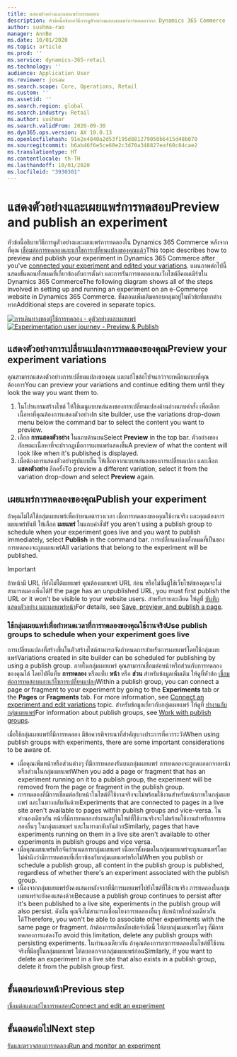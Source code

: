 ```yaml
---
title: แสดงตัวอย่างและเผยแพร่การทดสอบ
description: หัวข้อนี้อธิบายวิธีการดูตัวอย่างและเผยแพร่การทดลองจาก Dynamics 365 Commerce
author: sushma-rao
manager: AnnBe
ms.date: 10/01/2020
ms.topic: article
ms.prod: ''
ms.service: dynamics-365-retail
ms.technology: ''
audience: Application User
ms.reviewer: josaw
ms.search.scope: Core, Operations, Retail
ms.custom: ''
ms.assetid: ''
ms.search.region: global
ms.search.industry: Retail
ms.author: sushmar
ms.search.validFrom: 2020-09-30
ms.dyn365.ops.version: AX 10.0.13
ms.openlocfilehash: 91e2e4840a2d53f195d881279050b6415d48b070
ms.sourcegitcommit: b6ab46f6e5ce60e2c3d70a348827eaf60c84cae2
ms.translationtype: HT
ms.contentlocale: th-TH
ms.lasthandoff: 10/01/2020
ms.locfileid: "3930301"
---
```

# <a name="preview-and-publish-an-experiment"></a><span data-ttu-id="eb2cc-103">แสดงตัวอย่างและเผยแพร่การทดสอบ</span><span class="sxs-lookup"><span data-stu-id="eb2cc-103">Preview and publish an experiment</span></span>

<span data-ttu-id="eb2cc-104">หัวข้อนี้อธิบายวิธีการดูตัวอย่างและเผยแพร่การทดลองใน Dynamics 365 Commerce หลังจากที่คุณ [เชื่อมต่อการทดลองและแก้ไขการเปลี่ยนแปลงของคุณแล้ว](experimentation-connect-edit.md)</span><span class="sxs-lookup"><span data-stu-id="eb2cc-104">This topic describes how to preview and publish your experiment in Dynamics 365 Commerce after you've [connected your experiment and edited your variations](experimentation-connect-edit.md).</span></span> <span data-ttu-id="eb2cc-105">แผนภาพต่อไปนี้แสดงขั้นตอนทั้งหมดที่เกี่ยวข้องกับการตั้งค่า และการรันการทดลองบนเว็บไซต์อีคอมเมิร์ซใน Dynamics 365 Commerce</span><span class="sxs-lookup"><span data-stu-id="eb2cc-105">The following diagram shows all of the steps involved in setting up and running an experiment on an e-Commerce website in Dynamics 365 Commerce.</span></span> <span data-ttu-id="eb2cc-106">ขั้นตอนเพิ่มเติมครอบคลุมอยู่ในหัวข้อที่แยกต่างหาก</span><span class="sxs-lookup"><span data-stu-id="eb2cc-106">Additional steps are covered in separate topics.</span></span>

<span data-ttu-id="eb2cc-107">[ ![การเดินทางของผู้ใช้การทดลอง - ดูตัวอย่างและเผยแพร่](./media/experimentation_preview_publish.svg) ](./media/experimentation_preview_publish.svg#lightbox)</span><span class="sxs-lookup"><span data-stu-id="eb2cc-107">[ ![Experimentation user journey - Preview & Publish](./media/experimentation_preview_publish.svg) ](./media/experimentation_preview_publish.svg#lightbox)</span></span>

## <a name="preview-your-experiment-variations"></a><span data-ttu-id="eb2cc-108">แสดงตัวอย่างการเปลี่ยนแปลงการทดลองของคุณ</span><span class="sxs-lookup"><span data-stu-id="eb2cc-108">Preview your experiment variations</span></span>
<span data-ttu-id="eb2cc-109">คุณสามารถแสดงตัวอย่างการเปลี่ยนแปลงของคุณ และแก้ไขต่อไปจนกว่าจะเหมือนแบบที่คุณต้องการ</span><span class="sxs-lookup"><span data-stu-id="eb2cc-109">You can preview your variations and continue editing them until they look the way you want them to.</span></span>

1. <span data-ttu-id="eb2cc-110">ในโปรแกรมสร้างไซต์ ให้ใช้เมนูแบบหล่นลงของการเปลี่ยนแปลงด้านล่างแถบคำสั่ง เพื่อเลือกเนื้อหาที่คุณต้องการแสดงตัวอย่าง</span><span class="sxs-lookup"><span data-stu-id="eb2cc-110">In site builder, use the variations drop-down menu below the command bar to select the content you want to preview.</span></span> 
1. <span data-ttu-id="eb2cc-111">เลือก **การแสดงตัวอย่าง** ในแถบด้านบน</span><span class="sxs-lookup"><span data-stu-id="eb2cc-111">Select **Preview** in the top bar.</span></span> <span data-ttu-id="eb2cc-112">ตัวอย่างของลักษณะเนื้อหาที่จะปรากฏเมื่อการเผยแพร่แสดงขึ้น</span><span class="sxs-lookup"><span data-stu-id="eb2cc-112">A preview of what the content will look like when it's published is displayed.</span></span>
1. <span data-ttu-id="eb2cc-113">เมื่อต้องการแสดงตัวอย่างรูปแบบอื่น ให้เลือกจากแบบหล่นลงของการเปลี่ยนแปลง และเลือก **แสดงตัวอย่าง** อีกครั้ง</span><span class="sxs-lookup"><span data-stu-id="eb2cc-113">To preview a different variation, select it from the variation drop-down and select **Preview** again.</span></span>

## <a name="publish-your-experiment"></a><span data-ttu-id="eb2cc-114">เผยแพร่การทดลองของคุณ</span><span class="sxs-lookup"><span data-stu-id="eb2cc-114">Publish your experiment</span></span>
<span data-ttu-id="eb2cc-115">ถ้าคุณไม่ได้ใช้กลุ่มเผยแพร่เพื่อกำหนดตารางเวลา เมื่อการทดลองของคุณใช้งานจริง และคุณต้องการเผยแพร่ทันที ให้เลือก **เผยแพร่** ในแถบคำสั่ง</span><span class="sxs-lookup"><span data-stu-id="eb2cc-115">If you aren't using a publish group to schedule when your experiment goes live and you want to publish immediately, select **Publish** in the command bar.</span></span> <span data-ttu-id="eb2cc-116">การเปลี่ยนแปลงทั้งหมดที่เป็นของการทดลองจะถูกเผยแพร่</span><span class="sxs-lookup"><span data-stu-id="eb2cc-116">All variations that belong to the experiment will be published.</span></span>
    
> [!IMPORTANT]
> <span data-ttu-id="eb2cc-117">ถ้าหน้ามี URL ที่ยังไม่ได้เผยแพร่ คุณต้องเผยแพร่ URL ก่อน หรือไม่งั้นผู้ใช้เว็บไซต์ของคุณจะไม่สามารถมองเห็นได้</span><span class="sxs-lookup"><span data-stu-id="eb2cc-117">If the page has an unpublished URL, you must first publish the URL or it won't be visible to your website users.</span></span> <span data-ttu-id="eb2cc-118">สำหรับรายละเอียด ให้ดูที่ [บันทึก แสดงตัวอย่าง และเผยแพร่หน้า](save-preview-publish-page.md)</span><span class="sxs-lookup"><span data-stu-id="eb2cc-118">For details, see [Save, preview, and publish a page](save-preview-publish-page.md).</span></span>
    
### <a name="use-publish-groups-to-schedule-when-your-experiment-goes-live"></a><span data-ttu-id="eb2cc-119">ใช้กลุ่มเผยแพร่เพื่อกำหนดเวลาที่การทดลองของคุณใช้งานจริง</span><span class="sxs-lookup"><span data-stu-id="eb2cc-119">Use publish groups to schedule when your experiment goes live</span></span>
<span data-ttu-id="eb2cc-120">การเปลี่ยนแปลงที่สร้างขึ้นในตัวสร้างไซต์สามารถจัดกำหนดการสำหรับการเผยแพร่โดยใช้กลุ่มเผยแพร่</span><span class="sxs-lookup"><span data-stu-id="eb2cc-120">Variations created in site builder can be scheduled for publishing by using a publish group.</span></span> <span data-ttu-id="eb2cc-121">ภายในกลุ่มเผยแพร่ คุณสามารถเชื่อมต่อหน้าหรือส่วนกับการทดลองของคุณได้ โดยไปที่แท็บ **การทดลอง** หรือแท็บ **หน้า** หรือ **ส่วน** สำหรับข้อมูลเพิ่มเติม ให้ดูที่หัวข้อ [เชื่อมต่อการทดสอบและแก้ไขการเปลี่ยนแปลง](experimentation-connect-edit.md)</span><span class="sxs-lookup"><span data-stu-id="eb2cc-121">Within a publish group, you can connect a page or fragment to your experiment by going to the **Experiments** tab or the **Pages** or **Fragments** tab. For more information, see [Connect an experiment and edit variations](experimentation-connect-edit.md) topic.</span></span> <span data-ttu-id="eb2cc-122">สำหรับข้อมูลเกี่ยวกับกลุ่มเผยแพร่ ให้ดูที่ [ทำงานกับกลุ่มเผยแพร่](publish-groups.md)</span><span class="sxs-lookup"><span data-stu-id="eb2cc-122">For information about publish groups, see [Work with publish groups](publish-groups.md).</span></span>

<span data-ttu-id="eb2cc-123">เมื่อใช้กลุ่มเผยแพร่ที่มีการทดลอง มีข้อควรพิจารณาที่สำคัญบางประการที่ควรระวัง</span><span class="sxs-lookup"><span data-stu-id="eb2cc-123">When using publish groups with experiments, there are some important considerations to be aware of.</span></span>
- <span data-ttu-id="eb2cc-124">เมื่อคุณเพิ่มหน้าหรือส่วนต่างๆ ที่มีการทดลองรันบนกลุ่มเผยแพร่ การทดลองจะถูกลบออกจากหน้าหรือส่วนในกลุ่มเผยแพร่</span><span class="sxs-lookup"><span data-stu-id="eb2cc-124">When you add a page or fragment that has an experiment running on it to a publish group, the experiment will be removed from the page or fragment in the publish group.</span></span>
- <span data-ttu-id="eb2cc-125">การทดลองที่มีการเชื่อมต่อกับหน้าในไซต์ที่ใช้งานจริงจะไม่พร้อมใช้งานสำหรับหน้าภายในกลุ่มเผยแพร่ และในทางกลับกันด้วย</span><span class="sxs-lookup"><span data-stu-id="eb2cc-125">Experiments that are connected to pages in a live site aren't available to pages within publish groups and vice-versa.</span></span> <span data-ttu-id="eb2cc-126">ในทำนองเดียวกัน หน้าที่มีการทดลองทำงานอยู่ในไซต์ที่ใช้งานจริงจะไม่พร้อมใช้งานสำหรับการทดลองอื่นๆ ในกลุ่มเผยแพร่ และในทางกลับกันด้วย</span><span class="sxs-lookup"><span data-stu-id="eb2cc-126">Similarly, pages that have experiments running on them in a live site aren't available to other experiments in publish groups and vice versa.</span></span>
- <span data-ttu-id="eb2cc-127">เมื่อคุณเผยแพร่หรือจัดกำหนดการกลุ่มเผยแพร่ เนื้อหาทั้งหมดในกลุ่มเผยแพร่จะถูกเผยแพร่โดยไม่คำนึงว่ามีการทดสอบที่เกี่ยวข้องกับกลุ่มเผยแพร่หรือไม่</span><span class="sxs-lookup"><span data-stu-id="eb2cc-127">When you publish or schedule a publish group, all content in the publish group is published, regardless of whether there's an experiment associated with the publish group.</span></span>
- <span data-ttu-id="eb2cc-128">เนื่องจากกลุ่มเผยแพร่ยังคงแสดงหลังจากที่มีการเผยแพร่ไปยังไซต์ที่ใช้งานจริง การทดลองในกลุ่มเผยแพร่จะยังคงแสดงด้วย</span><span class="sxs-lookup"><span data-stu-id="eb2cc-128">Because a publish group continues to persist after it's been published to a live site, experiments in the publish group will also persist.</span></span> <span data-ttu-id="eb2cc-129">ดังนั้น คุณจึงไม่สามารถเชื่อมโยงการทดลองอื่นๆ กับหน้าหรือส่วนเดียวกันได้</span><span class="sxs-lookup"><span data-stu-id="eb2cc-129">Therefore, you won't be able to associate other experiments with the same page or fragment.</span></span> <span data-ttu-id="eb2cc-130">ถ้าต้องการหลีกเลี่ยงข้อจำกัดนี้ ให้ลบกลุ่มเผยแพร่ใดๆ ที่มีการทดลองการแสดง</span><span class="sxs-lookup"><span data-stu-id="eb2cc-130">To avoid this limitation, delete any publish groups with persisting experiments.</span></span> <span data-ttu-id="eb2cc-131">ในทำนองเดียวกัน ถ้าคุณต้องการลบการทดลองในไซต์ที่ใช้งานจริงที่มีอยู่ในกลุ่มเผยแพร่ ให้ลบออกจากกลุ่มเผยแพร่ก่อน</span><span class="sxs-lookup"><span data-stu-id="eb2cc-131">Similarly, if you want to delete an experiment in a live site that also exists in a publish group, delete it from the publish group first.</span></span>

## <a name="previous-step"></a><span data-ttu-id="eb2cc-132">ขั้นตอนก่อนหน้า</span><span class="sxs-lookup"><span data-stu-id="eb2cc-132">Previous step</span></span>
[<span data-ttu-id="eb2cc-133">เชื่อมต่อและแก้ไขการทดสอบ</span><span class="sxs-lookup"><span data-stu-id="eb2cc-133">Connect and edit an experiment</span></span>](experimentation-connect-edit.md)

## <a name="next-step"></a><span data-ttu-id="eb2cc-134">ขั้นตอนต่อไป</span><span class="sxs-lookup"><span data-stu-id="eb2cc-134">Next step</span></span>
[<span data-ttu-id="eb2cc-135">รันและตรวจสอบการทดลอง</span><span class="sxs-lookup"><span data-stu-id="eb2cc-135">Run and monitor an experiment</span></span>](experimentation-run-monitor.md)
